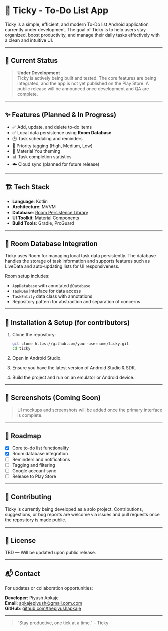 # 📝 Ticky - To-Do List App

Ticky is a simple, efficient, and modern To-Do list Android application currently under development. The goal of Ticky is to help users stay organized, boost productivity, and manage their daily tasks effectively with a clean and intuitive UI.

---

## 🚧 Current Status

> **Under Development**  
Ticky is actively being built and tested. The core features are being integrated, and the app is not yet published on the Play Store. A public release will be announced once development and QA are complete.

---

## ✨ Features (Planned & In Progress)

- ✅ Add, update, and delete to-do items  
- ✅ Local data persistence using **Room Database**
- 🕒 Task scheduling and reminders  
- 📌 Priority tagging (High, Medium, Low)  
- 🎨 Material You theming  
- 📊 Task completion statistics  
- ☁️ Cloud sync (planned for future release)  

---

## 🏗️ Tech Stack

- **Language**: Kotlin  
- **Architecture**: MVVM  
- **Database**: [Room Persistence Library](https://developer.android.com/jetpack/androidx/releases/room)  
- **UI Toolkit**: Material Components  
- **Build Tools**: Gradle, ProGuard  

---

## 🧩 Room Database Integration

Ticky uses Room for managing local task data persistently. The database handles the storage of task information and supports features such as LiveData and auto-updating lists for UI responsiveness.

Room setup includes:

- `AppDatabase` with annotated `@Database`
- `TaskDao` interface for data access
- `TaskEntity` data class with annotations
- Repository pattern for abstraction and separation of concerns

---

## 🔧 Installation & Setup (for contributors)

1. Clone the repository:

    ```bash
    git clone https://github.com/your-username/ticky.git
    cd ticky
    ```

2. Open in Android Studio.

3. Ensure you have the latest version of Android Studio & SDK.

4. Build the project and run on an emulator or Android device.

---

## 📸 Screenshots (Coming Soon)

> UI mockups and screenshots will be added once the primary interface is complete.

---

## 📅 Roadmap

- [x] Core to-do list functionality  
- [x] Room database integration  
- [ ] Reminders and notifications  
- [ ] Tagging and filtering  
- [ ] Google account sync  
- [ ] Release to Play Store  

---

## 🤝 Contributing

Ticky is currently being developed as a solo project. Contributions, suggestions, or bug reports are welcome via issues and pull requests once the repository is made public.

---

## 📜 License

TBD — Will be updated upon public release.

---

## 📬 Contact

For updates or collaboration opportunities:

**Developer**: Piyush Apkaje  
**Email**: apkajepiyush@gmail.com.com  
**GitHub**: [github.com/thepiyushapkaje](https://github.com/thepiyushapkaje)

---

> “Stay productive, one tick at a time.” – Ticky
